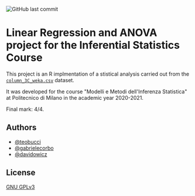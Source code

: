 ![GitHub last commit](https://img.shields.io/github/last-commit/teobucci/progetto-inferenza-statistica?logo=github)

# Linear Regression and ANOVA project for the Inferential Statistics Course

This project is an R implmentation of a stistical analysis carried out from the [`column_3C_weka.csv`](https://www.kaggle.com/code/sabinhashmi/machine-learning-from-scratch-column-2c-weka/data?select=column_3C_weka.csv) dataset.

It was developed for the course "Modelli e Metodi dell'Inferenza Statistica" at Politecnico di Milano in the academic year 2020-2021.

Final mark: 4/4.

## Authors

- [@teobucci](https://www.github.com/teobucci)
- [@gabrielecorbo](https://www.github.com/gabrielecorbo)
- [@davidowicz](https://www.github.com/davidowicz)

## License

[GNU GPLv3](https://choosealicense.com/licenses/gpl-3.0/)

